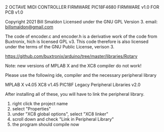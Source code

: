 2 OCTAVE MIDI CONTROLLER FIRMWARE 
PIC18F4680 FIRMWARE v1.0
FOR PCB v1.0

Copyright 2021 Bill Smaldon
Licensed under the GNU GPL Version 3.
email: billsmaldon@gmail.com

The code of encoder.c and encoder.h is a derivative work of the code from
Buxtronix, hich is licensed GPL v3. This code therefore is also licensed
under the terms of the GNU Public License, verison 3.

https://github.com/buxtronix/arduino/tree/master/libraries/Rotary
 
 
Note: new versions of MPLAB X and the XC8 compiler do not work!

Please use the following ide, compiler and the necessary peripheral library

MPLAB X v4.05
XC8 v1.45
PIC18F Legacy Peripheral Libraries v2.0

After installing all of these, you will have to link the peripheral library.

1) right click the project name
2) select "Properties"
3) under "XC8 global options", select "XC8 linker"
4) scroll down and check "Link in Peripheral Library"
5) the program should compile now
